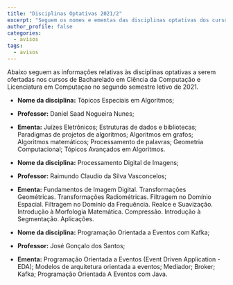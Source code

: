 ```yaml
---
title: "Disciplinas Optativas 2021/2" 
excerpt: "Seguem os nomes e ementas das disciplinas optativas dos cursos superiores em Computação para o semestre letivo 2021/2."
author_profile: false
categories:
  - avisos
tags:
  - avisos
---
```



Abaixo seguem as informações relativas às disciplinas optativas a serem ofertadas nos cursos de Bacharelado em Ciência da Computação e Licenciatura em Computaçao no segundo semestre letivo de 2021.


- **Nome da disciplina:** Tópicos Especiais em Algoritmos;
- **Professor:** Daniel Saad Nogueira Nunes;
- **Ementa:** Juízes Eletrônicos; Estruturas de dados e bibliotecas; Paradigmas de projetos de algoritmos; Algoritmos em grafos; Algoritmos matemáticos; Processamento de palavras; Geometria Computacional; Tópicos Avançados em Algoritmos.

- **Nome da disciplina:** Processamento Digital de Imagens;
- **Professor:** Raimundo Claudio da Silva Vasconcelos;
- **Ementa:** Fundamentos de Imagem Digital. Transformações Geométricas. Transformações Radiométricas. Filtragem no Domínio Espacial. Filtragem no Domínio da Frequência. Realce e Suavização. Introdução à Morfologia Matemática. Compressão. Introdução à Segmentação. Aplicações.



- **Nome da disciplina:** Programação Orientada a Eventos com Kafka;
- **Professor:** José Gonçalo dos Santos;
- **Ementa:**  Programação Orientada a Eventos (Event Driven Application - EDA); Modelos de arquitetura orientada a eventos; Mediador; Broker; Kafka; Programação Orientada A Eventos com Java.

